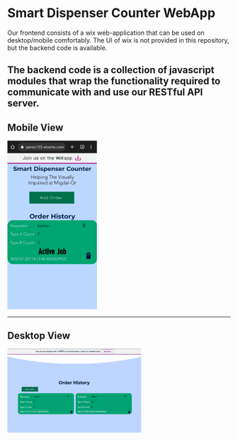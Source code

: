 # Smart Dispenser Counter WebApp
Our frontend consists of a wix web-application that can be used on desktop/mobile comfortably.
The UI of wix is not provided in this repository, but the backend code is available.

The backend code is a collection of javascript modules that wrap the functionality required to communicate with and use
our RESTful API server.
---

## Mobile View
<img src="images/mobile.png" width="40%" height="40%">

---

## Desktop View
<img src="images/desktop.png" width="60%" height="60%">
